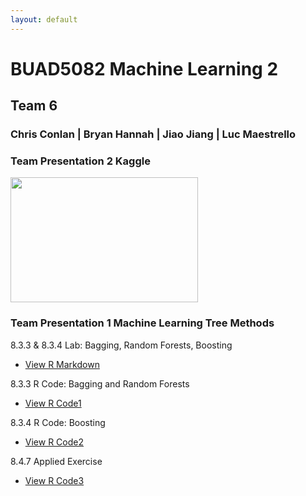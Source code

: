 ```yaml
---
layout: default
---
```



# BUAD5082 Machine Learning 2
## Team 6
### Chris Conlan | Bryan Hannah | Jiao Jiang | Luc Maestrello

### Team Presentation 2 Kaggle
<img src="/class_project/github1.jpg" width="300" height="200" class="img-responsive" alt=""> 


### Team Presentation 1 Machine Learning Tree Methods

8.3.3 & 8.3.4 Lab: Bagging, Random Forests, Boosting
  - [View R Markdown](Lab.html)

8.3.3 R Code: Bagging and Random Forests
  - [View R Code1](8.3.3.R)

8.3.4 R Code: Boosting
  - [View R Code2](8.3.4.R)

8.4.7 Applied Exercise
  - [View R Code3](8.4.7.R)
